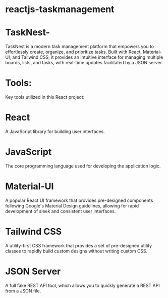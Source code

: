 # reactjs-taskmanagement

# TaskNest-
TaskNest is a modern task management platform that empowers you to effortlessly create, organize, and prioritize tasks. Built with React, Material-UI, and Tailwind CSS, it provides an intuitive interface for managing multiple boards, lists, and tasks, with real-time updates facilitated by a JSON server.

# Tools:

Key tools utilized in this React project:

# React
A JavaScript library for building user interfaces.

# JavaScript
The core programming language used for developing the application logic.

# Material-UI
A popular React UI framework that provides pre-designed components following Google's Material Design guidelines, allowing for rapid development of sleek and consistent user interfaces.

# Tailwind CSS
A utility-first CSS framework that provides a set of pre-designed utility classes to rapidly build custom designs without writing custom CSS.

# JSON Server
A full fake REST API tool, which allows you to quickly generate a REST API from a JSON file.
